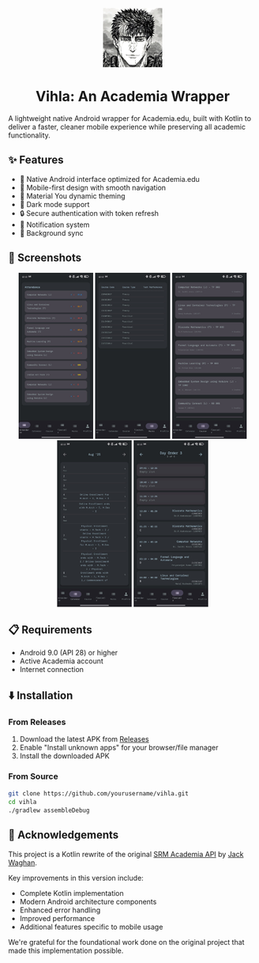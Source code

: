 <p align="center">
  <img src="app-icon.png" alt="Vihla Icon" width="120"/>
  <h1 align="center">Vihla: An Academia Wrapper</h1>
</p>

A lightweight native Android wrapper for Academia.edu, built with Kotlin to deliver a faster, cleaner mobile experience while preserving all academic functionality.  

## ✨ Features

- 🚀 Native Android interface optimized for Academia.edu
- 📱 Mobile-first design with smooth navigation
- 🎨 Material You dynamic theming
- 🌙 Dark mode support
- 🔒 Secure authentication with token refresh
- 🔔 Notification system
- 🔄 Background sync

## 📸 Screenshots

<div align="center">
    <img src="att.jpeg" alt="Attendance Screen" width="30%"/>
    <img src="marks.jpg" alt="Marks Screen" width="30%"/>
    <img src="course.jpg" alt="Profile Screen" width="30%"/>
    <img src="cal.jpg" alt="calendar Screen" width="30%"/>
    <img src="timetable.jpg" alt="Timetable Screen" width="30%"/>
</div>

## 📋 Requirements

- Android 9.0 (API 28) or higher
- Active Academia account
- Internet connection

## ⬇️ Installation

### From Releases
1. Download the latest APK from [Releases](https://github.com/yourusername/vihla/releases)
2. Enable "Install unknown apps" for your browser/file manager
3. Install the downloaded APK

### From Source
```bash
git clone https://github.com/yourusername/vihla.git
cd vihla
./gradlew assembleDebug
```

## 🙏 Acknowledgements

This project is a Kotlin rewrite of the original [SRM Academia API](https://github.com/jackwaghan/srm-academia-api) by [Jack Waghan](https://github.com/jackwaghan). 

Key improvements in this version include:
- Complete Kotlin implementation
- Modern Android architecture components
- Enhanced error handling
- Improved performance
- Additional features specific to mobile usage

We're grateful for the foundational work done on the original project that made this implementation possible.
